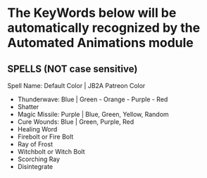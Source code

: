 # The KeyWords below will be automatically recognized by the Automated Animations module  

## SPELLS  (NOT case sensitive)
Spell Name: Default Color | JB2A Patreon Color

- Thunderwave:     Blue   |    Green - Orange - Purple - Red 
- Shatter
- Magic Missile: Purple   |    Blue, Green, Yellow, Random
- Cure Wounds:  Blue      |    Green, Purple, Red
- Healing Word
- Firebolt or Fire Bolt
- Ray of Frost
- Witchbolt or Witch Bolt
- Scorching Ray
- Disintegrate


